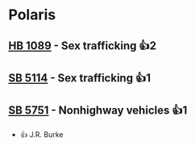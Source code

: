 # Polaris

## [HB 1089](/bill/2023-24/hb/1089/) - Sex trafficking 👍2  

## [SB 5114](/bill/2023-24/sb/5114/) - Sex trafficking 👍1  

## [SB 5751](/bill/2023-24/sb/5751/) - Nonhighway vehicles 👍1  
* 👍 J.R. Burke